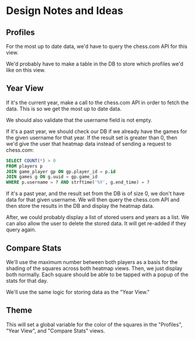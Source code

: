 # Design Notes and Ideas

## Profiles

For the most up to date data, we'd have to query the chess.com API for this view.

We'd probably have to make a table in the DB to store which profiles we'd like on this view.

## Year View

If it's the current year, make a call to the chess.com API in order to fetch the data. This is so we get the most up to date data.

We should also validate that the username field is not empty.

If it's a past year, we should check our DB if we already have the games for the given username for that year. If the result set is greater than 0, then we'd give the user that heatmap data instead of sending a request to chess.com:

```sql
SELECT COUNT(*) > 0
FROM players p
JOIN game_player gp ON gp.player_id = p.id
JOIN games g ON g.uuid = gp.game_id
WHERE p.username = ? AND strftime('%Y', g.end_time) = ?
```

If it's a past year, and the result set from the DB is of size 0, we don't have data for that given username. We will then query the chess.com API and then store the results in the DB and display the heatmap data.

After, we could probably display a list of stored users and years as a list. We can also allow the user to delete the stored data. It will get re-added if they query again.

## Compare Stats

We'll use the maximum number between both players as a basis for the shading of the squares across both heatmap views. Then, we just display both normally. Each square should be able to be tapped with a popup of the stats for that day.

We'll use the same logic for storing data as the "Year View."

## Theme

This will set a global variable for the color of the squares in the "Profiles", "Year View", and "Compare Stats" views.
